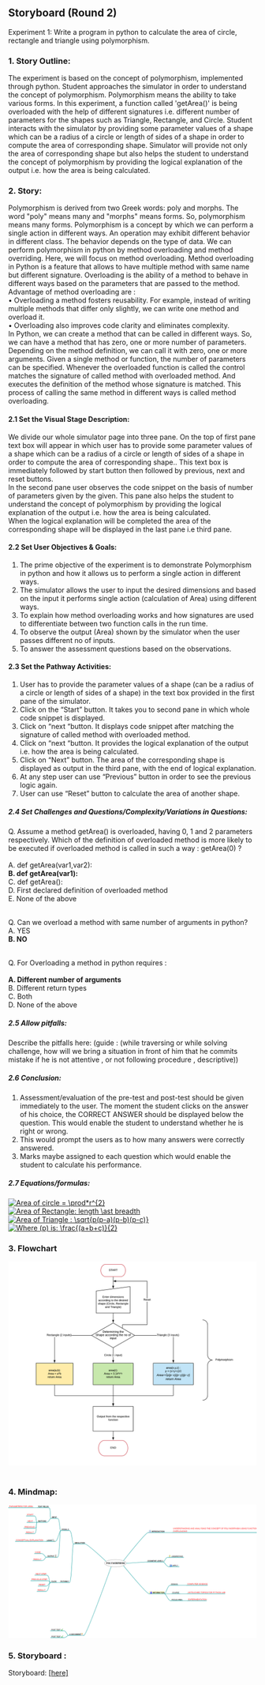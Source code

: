 ## Storyboard (Round 2)


Experiment 1: Write a program in python to calculate the area of circle, rectangle and triangle using polymorphism.

### 1. Story Outline:

The experiment is based on the concept of polymorphism, implemented through python. Student approaches the simulator in order to understand the concept of polymorphism. Polymorphism means the ability to take various forms. In this experiment, a function called 'getArea()' is being overloaded with the help of different signatures i.e. different number of parameters for the shapes such as Triangle, Rectangle, and Circle. Student interacts with the simulator by providing some parameter values of a shape which can be a radius of a circle or length of sides of a shape in order to compute the area of corresponding shape. Simulator will provide not only the area of corresponding shape but also helps the student to understand the concept of polymorphism by providing the logical explanation of the output  i.e. how the area is being calculated.

### 2. Story:

Polymorphism is derived from two Greek words: poly and morphs. The word "poly" means many and "morphs" means forms. So, polymorphism means many forms. Polymorphism is a concept by which we can perform a single action in different ways. An operation may exhibit different behavior in different class. The behavior depends on the type of data. We can perform polymorphism in python by method overloading and method overriding. Here, we will focus on method overloading. Method overloading in Python is a feature that allows to have multiple method with same name but different signature. Overloading is the ability of a method to behave in different ways based on the parameters that are passed to the method.<br>
Advantage of method overloading are :<br>
•	Overloading a method fosters reusability. For example, instead of writing multiple methods that differ only slightly, we can write one method and overload it.<br>
•	Overloading also improves code clarity and eliminates complexity.<br>
In Python, we can create a method that can be called in different ways. So, we can have a method that has zero, one or more number of parameters. Depending on the method definition, we can call it with zero, one or more arguments. Given a single method or function, the number of parameters can be specified. Whenever the overloaded function is called the control matches the signature of called method with overloaded method. And executes the definition of the method whose signature is matched. This process of calling the same method in different ways is called method overloading.


#### 2.1 Set the Visual Stage Description:
We divide  our whole simulator page into three pane. On the top of first pane text box will appear in which user has to provide some parameter values of a shape which can be a radius of a circle or length of sides of a shape in order to compute the area of corresponding shape.. This text box is immediately followed by start button then followed by previous, next and reset buttons.<br>
In the second pane user observes the code snippet on the basis of number of parameters given by the given. This pane also helps the student to understand the concept of polymorphism by providing the logical explanation of the output i.e. how the area is being calculated.<br>
When the logical explanation will be completed the area of the corresponding shape will be displayed in the last pane i.e third pane.

#### 2.2 Set User Objectives & Goals:
1.	The prime objective of the experiment is to demonstrate Polymorphism in python and how it allows us to perform a single action in different ways.<br>
2.	The simulator allows the user to input the desired dimensions and based on the input it performs single action (calculation of Area) using different ways.<br>
3.	To explain how method overloading works and how signatures are used to differentiate between two function calls in the run time.<br>
4.	To observe the output (Area) shown by the simulator when the user passes different no of inputs.<br>
5.	To answer the assessment questions based on the observations.<br>

#### 2.3 Set the Pathway Activities:

1)	User has to provide the parameter values of a shape (can be a radius of a circle or length of sides of a shape) in the text box provided in the first pane of the simulator.<br>
2)	Click on the “Start” button. It takes you to second pane in which whole code snippet is displayed. <br>
3)	 Click on “next “button. It displays code snippet after matching the signature of called method with overloaded method.<br>
4)	Click on “next “button. It provides the logical explanation of the output i.e. how the area is being calculated.<br>
5)	Click on “Next” button. The area of the corresponding shape is displayed as output in the third pane, with the end of logical explanation.  <br>
6)	At any step user can use “Previous” button in order to see the previous logic again.<br>
7)	User can use “Reset” button to calculate the area of another shape.<br>


##### 2.4 Set Challenges and Questions/Complexity/Variations in Questions:

Q. Assume a method getArea() is overloaded, having 0, 1 and 2 parameters respectively. Which of the definition of overloaded method is more likely to be executed if overloaded method is called in such a way : getArea(0) ?<br><br>
A. def getArea(var1,var2):<br>
<b>B. def getArea(var1):</b><br>
C. def getArea():<br>
D. First declared definition of overloaded method<br>
E. None of the above<br><br>

Q. Can we overload a method with same number of arguments in python?<br>
A. YES<br>
<b>B. NO </b><br><br>

Q. For Overloading a method in python requires :<br><br>
<b>A. Different number of arguments</b><br>
B. Different return types<br>
C. Both<br>
D. None of the above<br>

##### 2.5 Allow pitfalls:
Describe the pitfalls here: (guide : (while traversing or while solving challenge, how will we bring a situation in front of him that he commits mistake if he is not attentive , or not following procedure , descriptive))

##### 2.6 Conclusion:
1. Assessment/evaluation of the pre-test and post-test should be given immediately to the user. The moment the student clicks on the answer of his choice, the CORRECT ANSWER should be displayed below the question. This would enable the student to understand whether he is right or wrong.
2. This would prompt the users as to how many answers were correctly answered.
3. Marks maybe assigned to each question which would enable the student to calculate his performance.

##### 2.7 Equations/formulas: 
<a href="https://www.codecogs.com/eqnedit.php?latex=\bg_white&space;Area&space;of&space;circle&space;=&space;\prod*r^{2}" target="_blank"><img src="https://latex.codecogs.com/gif.latex?\bg_white&space;Area&space;of&space;circle&space;=&space;\prod*r^{2}" title="Area of circle = \prod*r^{2}" /></a>
<br>
<a href="https://www.codecogs.com/eqnedit.php?latex=Area&space;of&space;Rectangle:&space;length&space;\ast&space;breadth" target="_blank"><img src="https://latex.codecogs.com/gif.latex?Area&space;of&space;Rectangle:&space;length&space;\ast&space;breadth" title="Area of Rectangle: length \ast breadth" /></a>
<br>
<a href="https://www.codecogs.com/eqnedit.php?latex=Area&space;of&space;Triangle&space;:&space;\sqrt{p(p-a)(p-b)(p-c)}" target="_blank"><img src="https://latex.codecogs.com/gif.latex?Area&space;of&space;Triangle&space;:&space;\sqrt{p(p-a)(p-b)(p-c)}" title="Area of Triangle : \sqrt{p(p-a)(p-b)(p-c)}" /></a>
<br>
<a href="https://www.codecogs.com/eqnedit.php?latex=Where&space;(p)&space;is:&space;\frac{(a&plus;b&plus;c)}{2}" target="_blank"><img src="https://latex.codecogs.com/gif.latex?Where&space;(p)&space;is:&space;\frac{(a&plus;b&plus;c)}{2}" title="Where (p) is: \frac{(a+b+c)}{2}" /></a>

### 3. Flowchart 
<img src="flowchart/Flowchart.png"/><br>
<br>

### 4. Mindmap:
<img src="mindmap/mindmap.png"/>
 <br>

### 5. Storyboard :
Storyboard: <a href="storyboard/storyboard.gif"> [here]</a>

